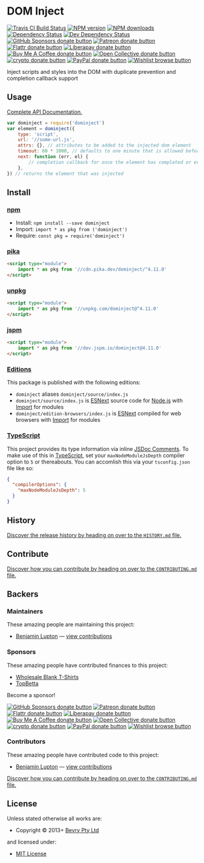 <!-- TITLE/ -->

<h1>DOM Inject</h1>

<!-- /TITLE -->


<!-- BADGES/ -->

<span class="badge-travisci"><a href="http://travis-ci.com/bevry/dominject" title="Check this project's build status on TravisCI"><img src="https://img.shields.io/travis/com/bevry/dominject/master.svg" alt="Travis CI Build Status" /></a></span>
<span class="badge-npmversion"><a href="https://npmjs.org/package/dominject" title="View this project on NPM"><img src="https://img.shields.io/npm/v/dominject.svg" alt="NPM version" /></a></span>
<span class="badge-npmdownloads"><a href="https://npmjs.org/package/dominject" title="View this project on NPM"><img src="https://img.shields.io/npm/dm/dominject.svg" alt="NPM downloads" /></a></span>
<span class="badge-daviddm"><a href="https://david-dm.org/bevry/dominject" title="View the status of this project's dependencies on DavidDM"><img src="https://img.shields.io/david/bevry/dominject.svg" alt="Dependency Status" /></a></span>
<span class="badge-daviddmdev"><a href="https://david-dm.org/bevry/dominject#info=devDependencies" title="View the status of this project's development dependencies on DavidDM"><img src="https://img.shields.io/david/dev/bevry/dominject.svg" alt="Dev Dependency Status" /></a></span>
<br class="badge-separator" />
<span class="badge-githubsponsors"><a href="https://github.com/sponsors/balupton" title="Donate to this project using GitHub Sponsors"><img src="https://img.shields.io/badge/github-donate-yellow.svg" alt="GitHub Sponsors donate button" /></a></span>
<span class="badge-patreon"><a href="https://patreon.com/bevry" title="Donate to this project using Patreon"><img src="https://img.shields.io/badge/patreon-donate-yellow.svg" alt="Patreon donate button" /></a></span>
<span class="badge-flattr"><a href="https://flattr.com/profile/balupton" title="Donate to this project using Flattr"><img src="https://img.shields.io/badge/flattr-donate-yellow.svg" alt="Flattr donate button" /></a></span>
<span class="badge-liberapay"><a href="https://liberapay.com/bevry" title="Donate to this project using Liberapay"><img src="https://img.shields.io/badge/liberapay-donate-yellow.svg" alt="Liberapay donate button" /></a></span>
<span class="badge-buymeacoffee"><a href="https://buymeacoffee.com/balupton" title="Donate to this project using Buy Me A Coffee"><img src="https://img.shields.io/badge/buy%20me%20a%20coffee-donate-yellow.svg" alt="Buy Me A Coffee donate button" /></a></span>
<span class="badge-opencollective"><a href="https://opencollective.com/bevry" title="Donate to this project using Open Collective"><img src="https://img.shields.io/badge/open%20collective-donate-yellow.svg" alt="Open Collective donate button" /></a></span>
<span class="badge-crypto"><a href="https://bevry.me/crypto" title="Donate to this project using Cryptocurrency"><img src="https://img.shields.io/badge/crypto-donate-yellow.svg" alt="crypto donate button" /></a></span>
<span class="badge-paypal"><a href="https://bevry.me/paypal" title="Donate to this project using Paypal"><img src="https://img.shields.io/badge/paypal-donate-yellow.svg" alt="PayPal donate button" /></a></span>
<span class="badge-wishlist"><a href="https://bevry.me/wishlist" title="Buy an item on our wishlist for us"><img src="https://img.shields.io/badge/wishlist-donate-yellow.svg" alt="Wishlist browse button" /></a></span>

<!-- /BADGES -->


<!-- DESCRIPTION/ -->

Inject scripts and styles into the DOM with duplicate prevention and completion callback support

<!-- /DESCRIPTION -->


## Usage

[Complete API Documentation.](http://master.dominject.bevry.surge.sh/docs/index.html)

```javascript
var dominject = require('dominject')
var element = dominject({
    type: 'script',
    url: '//some-url.js',
    attrs: {}, // attributes to be added to the injected dom element
    timeout: 60 * 1000, // defaults to one minute that is allowed before the injection times out
    next: function (err, el) {
        // completion callback for once the element has completed or error'd
    },
}) // returns the element that was injected
```

<!-- INSTALL/ -->

<h2>Install</h2>

<a href="https://npmjs.com" title="npm is a package manager for javascript"><h3>npm</h3></a>
<ul>
<li>Install: <code>npm install --save dominject</code></li>
<li>Import: <code>import * as pkg from ('dominject')</code></li>
<li>Require: <code>const pkg = require('dominject')</code></li>
</ul>

<a href="https://www.pika.dev/cdn" title="100% Native ES Modules CDN"><h3>pika</h3></a>

``` html
<script type="module">
    import * as pkg from '//cdn.pika.dev/dominject/^4.11.0'
</script>
```

<a href="https://unpkg.com" title="unpkg is a fast, global content delivery network for everything on npm"><h3>unpkg</h3></a>

``` html
<script type="module">
    import * as pkg from '//unpkg.com/dominject@^4.11.0'
</script>
```

<a href="https://jspm.io" title="Native ES Modules CDN"><h3>jspm</h3></a>

``` html
<script type="module">
    import * as pkg from '//dev.jspm.io/dominject@4.11.0'
</script>
```

<h3><a href="https://editions.bevry.me" title="Editions are the best way to produce and consume packages you care about.">Editions</a></h3>

<p>This package is published with the following editions:</p>

<ul><li><code>dominject</code> aliases <code>dominject/source/index.js</code></li>
<li><code>dominject/source/index.js</code> is <a href="https://en.wikipedia.org/wiki/ECMAScript#ES.Next" title="ECMAScript Next">ESNext</a> source code for <a href="https://nodejs.org" title="Node.js is a JavaScript runtime built on Chrome's V8 JavaScript engine">Node.js</a> with <a href="https://babeljs.io/docs/learn-es2015/#modules" title="ECMAScript Modules">Import</a> for modules</li>
<li><code>dominject/edition-browsers/index.js</code> is <a href="https://en.wikipedia.org/wiki/ECMAScript#ES.Next" title="ECMAScript Next">ESNext</a> compiled for web browsers with <a href="https://babeljs.io/docs/learn-es2015/#modules" title="ECMAScript Modules">Import</a> for modules</li></ul>

<h3><a href="https://www.typescriptlang.org/" title="TypeScript is a typed superset of JavaScript that compiles to plain JavaScript. ">TypeScript</a></h3>

This project provides its type information via inline <a href="http://usejsdoc.org" title="JSDoc is an API documentation generator for JavaScript, similar to Javadoc or phpDocumentor">JSDoc Comments</a>. To make use of this in <a href="https://www.typescriptlang.org/" title="TypeScript is a typed superset of JavaScript that compiles to plain JavaScript. ">TypeScript</a>, set your <code>maxNodeModuleJsDepth</code> compiler option to `5` or thereabouts. You can accomlish this via your `tsconfig.json` file like so:

``` json
{
  "compilerOptions": {
    "maxNodeModuleJsDepth": 5
  }
}
```

<!-- /INSTALL -->


<!-- HISTORY/ -->

<h2>History</h2>

<a href="https://github.com/bevry/dominject/blob/master/HISTORY.md#files">Discover the release history by heading on over to the <code>HISTORY.md</code> file.</a>

<!-- /HISTORY -->


<!-- CONTRIBUTE/ -->

<h2>Contribute</h2>

<a href="https://github.com/bevry/dominject/blob/master/CONTRIBUTING.md#files">Discover how you can contribute by heading on over to the <code>CONTRIBUTING.md</code> file.</a>

<!-- /CONTRIBUTE -->


<!-- BACKERS/ -->

<h2>Backers</h2>

<h3>Maintainers</h3>

These amazing people are maintaining this project:

<ul><li><a href="https://github.com/balupton">Benjamin Lupton</a> — <a href="https://github.com/bevry/dominject/commits?author=balupton" title="View the GitHub contributions of Benjamin Lupton on repository bevry/dominject">view contributions</a></li></ul>

<h3>Sponsors</h3>

These amazing people have contributed finances to this project:

<ul><li><a href="https://www.wholesale-blank-tshirts.com.au">Wholesale Blank T-Shirts</a></li>
<li><a href="https://www.topbetta.com.au">TopBetta</a></li></ul>

Become a sponsor!

<span class="badge-githubsponsors"><a href="https://github.com/sponsors/balupton" title="Donate to this project using GitHub Sponsors"><img src="https://img.shields.io/badge/github-donate-yellow.svg" alt="GitHub Sponsors donate button" /></a></span>
<span class="badge-patreon"><a href="https://patreon.com/bevry" title="Donate to this project using Patreon"><img src="https://img.shields.io/badge/patreon-donate-yellow.svg" alt="Patreon donate button" /></a></span>
<span class="badge-flattr"><a href="https://flattr.com/profile/balupton" title="Donate to this project using Flattr"><img src="https://img.shields.io/badge/flattr-donate-yellow.svg" alt="Flattr donate button" /></a></span>
<span class="badge-liberapay"><a href="https://liberapay.com/bevry" title="Donate to this project using Liberapay"><img src="https://img.shields.io/badge/liberapay-donate-yellow.svg" alt="Liberapay donate button" /></a></span>
<span class="badge-buymeacoffee"><a href="https://buymeacoffee.com/balupton" title="Donate to this project using Buy Me A Coffee"><img src="https://img.shields.io/badge/buy%20me%20a%20coffee-donate-yellow.svg" alt="Buy Me A Coffee donate button" /></a></span>
<span class="badge-opencollective"><a href="https://opencollective.com/bevry" title="Donate to this project using Open Collective"><img src="https://img.shields.io/badge/open%20collective-donate-yellow.svg" alt="Open Collective donate button" /></a></span>
<span class="badge-crypto"><a href="https://bevry.me/crypto" title="Donate to this project using Cryptocurrency"><img src="https://img.shields.io/badge/crypto-donate-yellow.svg" alt="crypto donate button" /></a></span>
<span class="badge-paypal"><a href="https://bevry.me/paypal" title="Donate to this project using Paypal"><img src="https://img.shields.io/badge/paypal-donate-yellow.svg" alt="PayPal donate button" /></a></span>
<span class="badge-wishlist"><a href="https://bevry.me/wishlist" title="Buy an item on our wishlist for us"><img src="https://img.shields.io/badge/wishlist-donate-yellow.svg" alt="Wishlist browse button" /></a></span>

<h3>Contributors</h3>

These amazing people have contributed code to this project:

<ul><li><a href="https://github.com/balupton">Benjamin Lupton</a> — <a href="https://github.com/bevry/dominject/commits?author=balupton" title="View the GitHub contributions of Benjamin Lupton on repository bevry/dominject">view contributions</a></li></ul>

<a href="https://github.com/bevry/dominject/blob/master/CONTRIBUTING.md#files">Discover how you can contribute by heading on over to the <code>CONTRIBUTING.md</code> file.</a>

<!-- /BACKERS -->


<!-- LICENSE/ -->

<h2>License</h2>

Unless stated otherwise all works are:

<ul><li>Copyright &copy; 2013+ <a href="http://bevry.me">Bevry Pty Ltd</a></li></ul>

and licensed under:

<ul><li><a href="http://spdx.org/licenses/MIT.html">MIT License</a></li></ul>

<!-- /LICENSE -->
